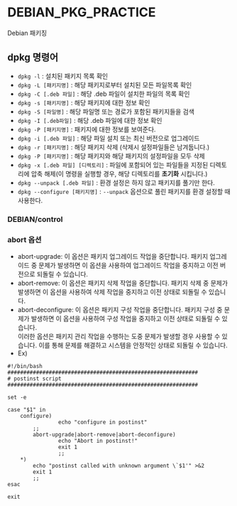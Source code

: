 # DEBIAN_PKG_PRACTICE   
Debian 패키징   

## dpkg 명령어  
- `dpkg -l` : 설치된 패키지 목록 확인  
- `dpkg -L [패키지명]` : 해당 패키지로부터 설치된 모든 파일목록 확인     
- `dpkg -C [.deb 파일]` : 해당 .deb 파일이 설치한 파일의 목록 확인   
- `dpkg -s [패키지명]` : 해당 패키지에 대한 정보 확인   
- `dpkg -S [파일명]` : 해당 파일명 또는 경로가 포함된 패키지들을 검색   
- `dpkg -I [.deb파일]` : 해당 .deb 파일에 대한 정보 확인   
- `dpkg -P [패키지명]` : 패키지에 대한 정보를 보여준다.   
- `dpkg -i [.deb 파일]` : 해당 파일 설치 또는 최신 버전으로 업그레이드  
- `dpkg -r [패키지명]` : 해당 패키지 삭제 (삭제시 설정파일들은 남겨둡니다.)  
- `dpkg -P [패키지명]` : 해당 패키지와 해당 패키지의 설정파일을 모두 삭제   
- `dpkg -x [.deb 파일] [디렉토리]` : 파일에 포함되어 있는 파일들을 지정된 디렉토리에 압축 해제(이 명령을 실행할 경우, 해당 디렉토리를 **초기화** 시킵니다.)   
- `dpkg --unpack [.deb 파일]` : 환경 설정은 하지 않고 패키지를 풀기만 한다.   
- `dpkg --configure [패키지명]` : `--unpack` 옵션으로 풀린 패키지를 환경 설정할 때 사용한다.   

### DEBIAN/control

### abort 옵션   
- abort-upgrade: 이 옵션은 패키지 업그레이드 작업을 중단합니다. 패키지 업그레이드 중 문제가 발생하면 이 옵션을 사용하여 업그레이드 작업을 중지하고 이전 버전으로 되돌릴 수 있습니다.   
- abort-remove: 이 옵션은 패키지 삭제 작업을 중단합니다. 패키지 삭제 중 문제가 발생하면 이 옵션을 사용하여 삭제 작업을 중지하고 이전 상태로 되돌릴 수 있습니다.   
- abort-deconfigure: 이 옵션은 패키지 구성 작업을 중단합니다. 패키지 구성 중 문제가 발생하면 이 옵션을 사용하여 구성 작업을 중지하고 이전 상태로 되돌릴 수 있습니다.   
이러한 옵션은 패키지 관리 작업을 수행하는 도중 문제가 발생할 경우 사용할 수 있습니다. 이를 통해 문제를 해결하고 시스템을 안정적인 상태로 되돌릴 수 있습니다.   
- Ex)   
```
#!/bin/bash
############################################################
# postinst script
############################################################

set -e

case "$1" in
    configure)
                echo "configure in postinst"
        ;;
        abort-upgrade|abort-remove|abort-deconfigure)
                echo "Abort in postinst!"
                exit 1
                ;;
    *)
        echo "postinst called with unknown argument \`$1'" >&2
        exit 1
        ;;
esac

exit
```
